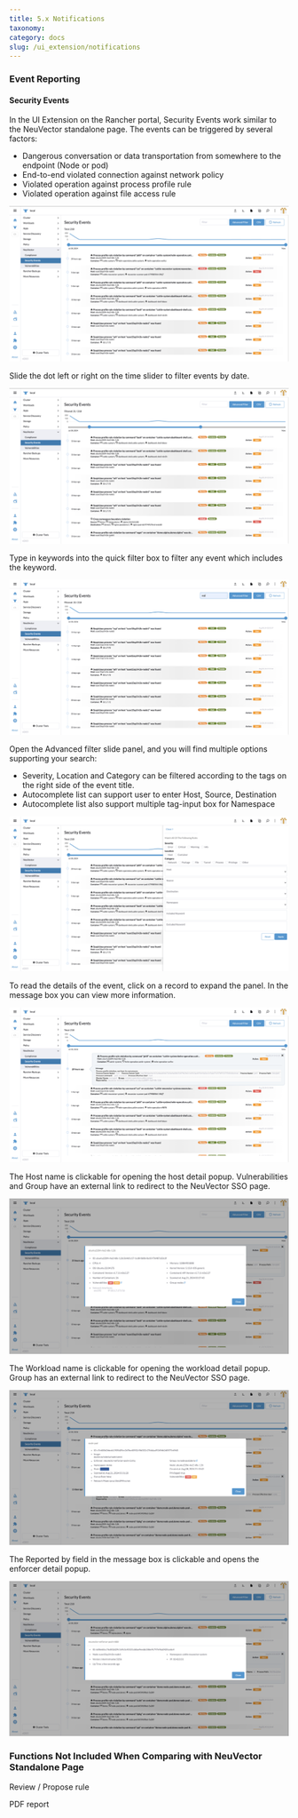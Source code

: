 ```yaml
---
title: 5.x Notifications
taxonomy:
category: docs
slug: /ui_extension/notifications
---
```



### Event Reporting

#### Security Events

In the UI Extension on the Rancher portal, Security Events work similar to the NeuVector standalone page.
The events can be triggered by several factors:

- Dangerous conversation or data transportation from somewhere to the endpoint (Node or pod)
- End-to-end violated connection against network policy
- Violated operation against process profile rule
- Violated operation against file access rule

![Security Events](sec_events.png)

Slide the dot left or right on the time slider to filter events by date.

![Security Events](sec_events_time_filter.png)

Type in keywords into the quick filter box to filter any event which includes the keyword.

![Security Events](sec_events_quick_filter.png)

Open the Advanced filter slide panel, and you will find multiple options supporting your search:

- Severity, Location and Category can be filtered according to the tags on the right side of the event title.
- Autocomplete list can support user to enter Host, Source, Destination
- Autocomplete list also support multiple tag-input box for Namespace

![Security Events](sec_events_adv_filter.png)

To read the details of the event, click on a record to expand the panel. In the message box you can view more information.

![Security Events](sec_event_detail.png)

The Host name is clickable for opening the host detail popup. Vulnerabilities and Group have an external link to redirect to the NeuVector SSO page.

![Security Events](node_detail_open.png)

The Workload name is clickable for opening the workload detail popup. Group has an external link to redirect to the NeuVector SSO page.

![Security Events](pod_detail_open.png)

The Reported by field in the message box is clickable and opens the enforcer detail popup.

![Security Events](enforcer_detail_open.png)

### Functions Not Included When Comparing with NeuVector Standalone Page

Review / Propose rule

PDF report